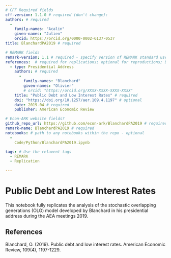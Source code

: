 ```yaml
---
# CFF Required fields
cff-version: 1.1.0 # required (don't change):
authors: # required
  -
    family-names: "Acalin"
    given-names: "Julien"
    orcid: https://orcid.org/0000-0002-6137-0537
title: BlanchardPA2019 # required

# REMARK fields
remark-version: 1.1 # required - specify version of REMARK standard used
references:  # required for replications; optional for reproductions; BibTex data from original paper
  - type: Presidential Address
    authors: # required
      -
        family-names: "Blanchard"
        given-names: "Olivier"
        # orcid: "https://orcid.org/XXXX-XXXX-XXXX-XXXX"
    title: "Public Debt and Low Interest Rates" # required
    doi: "https://doi.org/10.1257/aer.109.4.1197" # optional
    date: 2019-04 # required
    publisher: American Economic Review

# Econ-ARK website fields?
github_repo_url: https://github.com/econ-ark/BlanchardPA2019 # required
remark-name: BlanchardPA2019 # required 
notebooks: # path to any notebooks within the repo - optional
  - 
    Code/Python/BlanchardPA2019.ipynb

tags: # Use the relavent tags
  - REMARK
  - Replication

---
```


# Public Debt and Low Interest Rates

This notebook fully replicates the analysis of the stochastic overlapping generations (OLG) model developed by Blanchard in his presidential address during the AEA meetings 2019.

## References

Blanchard, O. (2019). Public debt and low interest rates. American Economic Review, 109(4), 1197-1229.
 

